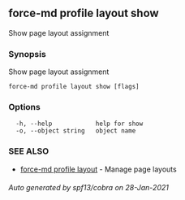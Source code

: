 ## force-md profile layout show

Show page layout assignment

### Synopsis

Show page layout assignment

```
force-md profile layout show [flags]
```

### Options

```
  -h, --help            help for show
  -o, --object string   object name
```

### SEE ALSO

* [force-md profile layout](force-md_profile_layout.md)	 - Manage page layouts

###### Auto generated by spf13/cobra on 28-Jan-2021
